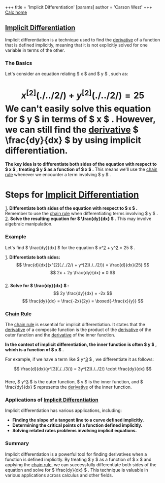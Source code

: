 +++
 title = 'Implicit Differentiation'
[params]
	author = 'Carson West'
+++
[Calc home](./../calc-home/)
## [Implicit Differentiation](./../implicit-differentiation/) 
Implicit differentiation is a technique used to find the [derivative](./../derivative/) of a function that is defined implicitly, meaning that it is not explicitly solved for one variable in terms of the other. 

### The Basics

Let's consider an equation relating  $ x $  and  $ y $ , such as:
#  $$ x^[2](./../2/) + y^[2](./../2/) = 25 $$  We can't easily solve this equation for  $ y $  in terms of  $ x $ . However, we can still find the [derivative](./../derivative/)  $ \frac{dy}{dx} $  by using implicit differentiation.

**The key idea is to differentiate both sides of the equation with respect to  $ x $ , treating  $ y $  as a function of  $ x $ .** This means we'll use the [chain rule](./../chain-rule/) whenever we encounter a term involving  $ y $ .

# Steps for [Implicit Differentiation](./../implicit-differentiation/) 
[1](./../1/). **Differentiate both sides of the equation with respect to  $ x $ .** Remember to use the [chain rule](./../chain-rule/) when differentiating terms involving  $ y $ . 
[2](./../2/). **Solve the resulting equation for  $ \frac{dy}{dx} $ .** This may involve algebraic manipulation.

### Example

Let's find  $ \frac{dy}{dx} $  for the equation  $ x^[2](./../2/) + y^[2](./../2/) = 25 $ .

[1](./../1/). **Differentiate both sides:**
    $$ \frac{d}{dx}(x^[2](./../2/) + y^[2](./../2/)) = \frac{d}{dx}(25) $$      $$ 2x + 2y \frac{dy}{dx} = 0 $$  
[2](./../2/). **Solve for  $ \frac{dy}{dx} $ :**
    $$ 2y \frac{dy}{dx} = -2x $$      $$ \frac{dy}{dx} = \frac{-2x}{2y} = \boxed{-\frac{x}{y}} $$  
### [Chain Rule](./../chain-rule/)

The [chain rule](./../chain-rule/) is essential for implicit differentiation. It states that the [derivative](./../derivative/) of a composite function is the product of the [derivative](./../derivative/) of the outer function and the [derivative](./../derivative/) of the inner function.

**In the context of implicit differentiation, the inner function is often  $ y $ , which is a function of  $ x $ .** 

For example, if we have a term like  $ y^[3](./../3/) $ , we differentiate it as follows:

 $$ \frac{d}{dx}(y^[3](./../3/)) = 3y^[2](./../2/) \cdot \frac{dy}{dx} $$  
Here,  $ y^[3](./../3/) $  is the outer function,  $ y $  is the inner function, and  $ \frac{dy}{dx} $  represents the [derivative](./../derivative/) of the inner function.
### Applications of [Implicit Differentiation](./../implicit-differentiation/) 
Implicit differentiation has various applications, including:

* **Finding the slope of a tangent line to a curve defined implicitly.**
* **Determining the critical points of a function defined implicitly.**
* **Solving related rates problems involving implicit equations.**

### Summary

Implicit differentiation is a powerful tool for finding derivatives when a function is defined implicitly. By treating  $ y $  as a function of  $ x $  and applying the [chain rule](./../chain-rule/), we can successfully differentiate both sides of the equation and solve for  $ \frac{dy}{dx} $ . This technique is valuable in various applications across calculus and other fields. 
